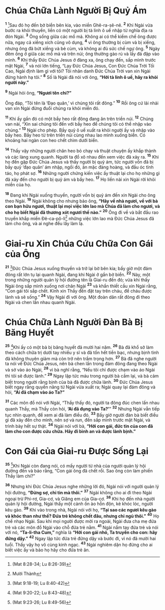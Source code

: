 # Chúa Chữa Lành Người Bị Quỷ Ám

<sup><b>1</b></sup> [^1@-1caf0b41-cbca-45dd-88b1-43deea513cd4]Sau đó họ đến bờ biển bên kia, vào miền Ghê-ra-sê-nê. <sup><b>2</b></sup> Khi Ngài vừa bước ra khỏi thuyền, liền có một người bị tà linh ô uế nhập từ nghĩa địa ra đón Ngài. <sup><b>3</b></sup> Ông sống giữa các mồ mả. Không ai có thể kiềm chế ông được nữa, ngay cả xiềng xích cũng vô dụng, <sup><b>4</b></sup> vì ông thường bị cùm và bị xiềng, nhưng ông đã bứt xiềng và bẻ cùm, và không ai đủ sức chế ngự ông. <sup><b>5</b></sup> Ngày đêm ông ở giữa các mồ mả và trên núi; ông thường gào rú và lấy đá đập vào mình. <sup><b>6</b></sup> Khi thấy Đức Chúa Jesus ở đàng xa, ông chạy đến, sấp mình trước mặt Ngài, <sup><b>7</b></sup> và nói lớn tiếng, “Lạy Đức Chúa Jesus, Con Đức Chúa Trời Tối Cao, Ngài định làm gì với tôi? Tôi nhân danh Đức Chúa Trời van xin Ngài đừng hành hạ tôi.” <sup><b>8</b></sup> Số là Ngài đã nói với ông, **“Hỡi tà linh ô uế, hãy ra khỏi người này.”**

<sup><b>9</b></sup> Ngài hỏi ông, **“Ngươi tên chi?”**

Ông đáp, “Tôi tên là ‘Đạo quân,’ vì chúng tôi rất đông.” <sup><b>10</b></sup> Rồi ông cứ lải nhải van xin Ngài đừng đuổi chúng ra khỏi miền đó.

<sup><b>11</b></sup> Khi ấy gần đó có một bầy heo rất đông đang ăn trên triền núi. <sup><b>12</b></sup> Chúng van nài, “Xin sai chúng tôi đến với bầy heo để chúng tôi có thể nhập vào chúng.” <sup><b>13</b></sup> Ngài cho phép. Bầy quỷ ô uế xuất ra khỏi người ấy và nhập vào bầy heo. Bầy heo từ trên triền núi cùng nhau lao mình xuống biển. Có khoảng hai ngàn con heo chết chìm dưới biển.

<sup><b>14</b></sup> Thấy vậy những người chăn heo bỏ chạy và thuật chuyện ấy khắp thành và các làng xung quanh. Người ta đổ xô nhau đến xem việc đã xảy ra. <sup><b>15</b></sup> Khi họ đến gặp Đức Chúa Jesus và thấy người bị quỷ ám, tức người vốn đã bị bầy quỷ ‘đạo quân’ ám nhập, ngồi đó, ăn mặc đàng hoàng, và đầu óc tỉnh táo, họ phát sợ. <sup><b>16</b></sup> Những người chứng kiến việc ấy thuật lại cho họ những gì đã xảy đến cho người bị quỷ ám và bầy heo. <sup><b>17</b></sup> Họ liền nài xin Ngài rời khỏi miền của họ.

<sup><b>18</b></sup> Đang khi Ngài xuống thuyền, người vốn bị quỷ ám đến xin Ngài cho ông theo Ngài. <sup><b>19</b></sup> Ngài không cho nhưng bảo ông, **“Hãy về nhà ngươi, về với bà con bạn hữu ngươi, thuật lại mọi việc lớn lao mà Chúa đã làm cho ngươi, và cho họ biết Ngài đã thương xót ngươi thế nào.”** <sup><b>20</b></sup> Ông đi về và bắt đầu rao truyền khắp miền Đê-ca-pô-li[^1-1caf0b41-cbca-45dd-88b1-43deea513cd4] những việc lớn lao mà Đức Chúa Jesus đã làm cho ông, và ai nghe đều lấy làm lạ.

# Giai-ru Xin Chúa Cứu Chữa Con Gái của Ông

<sup><b>21</b></sup> [^2@-1caf0b41-cbca-45dd-88b1-43deea513cd4]Đức Chúa Jesus xuống thuyền và trở lại bờ bên kia; bấy giờ một đám đông rất lớn tụ lại quanh Ngài, đang khi Ngài ở gần bờ biển. <sup><b>22</b></sup> Này, một trong những người quản lý hội đường tên là Giai-ru đến đó; vừa khi thấy Ngài ông sấp mình xuống nơi chân Ngài <sup><b>23</b></sup> và khẩn thiết cầu xin Ngài rằng, “Con gái tôi sắp chết. Kính xin Thầy đến đặt tay trên cháu, để cháu được lành và sẽ sống.” <sup><b>24</b></sup> Vậy Ngài đi với ông. Một đoàn dân rất đông đi theo Ngài và chen lấn nhau quanh Ngài.

# Chúa Chữa Lành Người Đàn Bà Bị Băng Huyết

<sup><b>25</b></sup> [^3@-1caf0b41-cbca-45dd-88b1-43deea513cd4]Khi ấy có một bà bị băng huyết đã mười hai năm. <sup><b>26</b></sup> Bà đã khổ sở làm theo cách chữa trị dưới tay nhiều y sĩ và đã tốn hết tiền bạc, nhưng bịnh tình đã không thuyên giảm mà còn trở nên trầm trọng hơn. <sup><b>27</b></sup> Bà đã nghe người ta nói về Đức Chúa Jesus, nên bà chen lấn trong đám đông đang theo Ngài và sờ vào áo Ngài, <sup><b>28</b></sup> vì bà nghĩ rằng, “Nếu tôi chỉ được chạm vào áo Ngài thì tôi sẽ được lành.” <sup><b>29</b></sup> Ngay lập tức máu trong người bà cầm lại, và bà cảm biết trong người rằng bịnh của bà đã được chữa lành. <sup><b>30</b></sup> Đức Chúa Jesus biết ngay rằng quyền năng từ Ngài vừa xuất ra; Ngài quay lại đám đông và hỏi, **“Ai đã chạm vào áo Ta?”**

<sup><b>31</b></sup> Các môn đồ nói với Ngài, “Thầy thấy đó, người ta đông đúc chen lấn nhau quanh Thầy, mà Thầy còn hỏi, **‘Ai đã đụng vào Ta?’**” <sup><b>32</b></sup> Nhưng Ngài vẫn tiếp tục nhìn quanh, để xem ai đã làm điều đó. <sup><b>33</b></sup> Bấy giờ người đàn bà biết điều gì đã xảy đến cho mình, nên sợ và run, đến sấp mình trước mặt Ngài, và trình bày hết sự thật. <sup><b>34</b></sup> Ngài nói với bà, **“Hỡi con gái, đức tin của con đã làm cho con được cứu chữa. Hãy đi bình an và được lành bịnh.”**

# Con Gái của Giai-ru Được Sống Lại

<sup><b>35</b></sup> [^4@-1caf0b41-cbca-45dd-88b1-43deea513cd4]Khi Ngài còn đang nói, có mấy người từ nhà của người quản lý hội đường đến và báo rằng, “Con gái ông đã chết rồi. Sao ông còn làm phiền Thầy làm chi?”

<sup><b>36</b></sup> Nhưng khi Đức Chúa Jesus nghe những lời đó, Ngài nói với người quản lý hội đường, **“Đừng sợ, chỉ tin mà thôi.”** <sup><b>37</b></sup> Ngài không cho ai đi theo Ngài ngoại trừ Phi-rơ, Gia-cơ, và Giăng em của Gia-cơ. <sup><b>38</b></sup> Khi họ đến nhà người quản lý hội đường, Ngài thấy một cảnh ồn ào hỗn độn, kẻ khóc lóc, người kêu gào. <sup><b>39</b></sup> Khi vào trong nhà, Ngài nói với họ, **“Tại sao các ngươi kêu gào và khóc than như thế? Đứa trẻ không chết đâu, nhưng chỉ ngủ thôi.”** <sup><b>40</b></sup> Họ chế nhạo Ngài. Sau khi mọi người được mời ra ngoài, Ngài đưa cha mẹ đứa trẻ và các môn đồ Ngài vào chỗ đứa trẻ nằm. <sup><b>41</b></sup> Ngài nắm tay đứa trẻ và nói với nó, **“Ta-li-tha Cum,”** nghĩa là **“Hỡi con gái nhỏ, Ta truyền cho con: hãy đứng dậy.”** <sup><b>42</b></sup> Ngay lập tức đứa trẻ đứng dậy và bước đi, vì nó đã mười hai tuổi. Thấy vậy họ vô cùng kinh ngạc. <sup><b>43</b></sup> Ngài nghiêm dặn họ đừng cho ai biết việc ấy và bảo họ hãy cho đứa trẻ ăn.

[^1-1caf0b41-cbca-45dd-88b1-43deea513cd4]: Mười Thành

[^1@-1caf0b41-cbca-45dd-88b1-43deea513cd4]: (Mat 8:28-34; Lu 8:26-39)

[^2@-1caf0b41-cbca-45dd-88b1-43deea513cd4]: (Mat 9:18-19; Lu 8:40-42)

[^3@-1caf0b41-cbca-45dd-88b1-43deea513cd4]: (Mat 9:20-22; Lu 8:43-48)

[^4@-1caf0b41-cbca-45dd-88b1-43deea513cd4]: (Mat 9:23-26; Lu 8:49-56)
